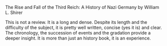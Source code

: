 The Rise and Fall of the Third Reich: A History of Nazi Germany by William L. Shirer

This is not a review.
It is a long and dense. Despite its length and the difficulty of the subject, it is pretty well written, concise (yes it is) and clear. The chronology, the succession of events and the gradation provide a deeper insight.  It is more than just an history book, it is an experience.
